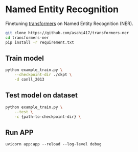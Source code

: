 # Named Entity Recognition
Finetuning [transformers](https://github.com/huggingface/transformers) on Named Entity Recognition (NER).

```bash
git clone https://github.com/asahi417/transformers-ner
cd transformers-ner
pip install -r requirement.txt
```


## Train model

```bash
python example_train.py \
    --checkpoint-dir ./ckpt \
    -d conll_2013
```

## Test model on dataset
```bash
python example_train.py \
    --test \
    -c {path-to-checkpoint-dir} \
```

## Run APP
```
uvicorn app:app --reload --log-level debug
```


```bash

```
